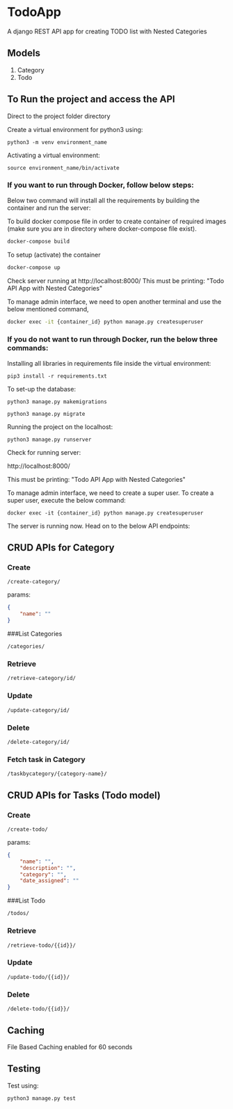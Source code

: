 # TodoApp
A django REST API app for creating TODO list with Nested Categories

## Models

1. Category
2. Todo

## To Run the project and access the API

Direct to the project folder directory

Create a virtual environment for python3 using:

```python3 -m venv environment_name```

Activating a virtual environment:

```source environment_name/bin/activate```

### If you want to run through Docker, follow below steps:

Below two command will install all the requirements by building the container and run the server:

To build docker compose file in order to create container of required images (make sure you are in directory where docker-compose file exist).

```bash
docker-compose build
```
To setup (activate) the container
```bash
docker-compose up
```

Check server running at http://localhost:8000/ 
This must be printing: "Todo API App  with Nested Categories"

To manage admin interface, we need to open another terminal and use the below mentioned command,
```bash
docker exec -it {container_id} python manage.py createsuperuser
```

### If you do not want to run through Docker, run the below three commands:
Installing all libraries in requirements file inside the virtual environment:

```pip3 install -r requirements.txt```

To set-up the database:

```python3 manage.py makemigrations```

```python3 manage.py migrate```

Running the project on the localhost:

```python3 manage.py runserver```

Check for running server:

http://localhost:8000/

This must be printing: "Todo API App  with Nested Categories"

To manage admin interface, we need to create a super user.
To create a super user, execute the below command:

````docker exec -it {container_id} python manage.py createsuperuser````


The server is running now. Head on to the below API endpoints:

## CRUD APIs for Category

### Create

```/create-category/```

params:
```json
{
    "name": ""
}
```
###List Categories

```/categories/```

### Retrieve

```/retrieve-category/id/```

### Update

```/update-category/id/```

### Delete

```/delete-category/id/```

### Fetch task in Category

```/taskbycategory/{category-name}/```



## CRUD APIs for Tasks (Todo model)

### Create

```/create-todo/```

params:
```json
{
    "name": "",
    "description": "",
    "category": "",
    "date_assigned": ""
}
```
###List Todo

```/todos/```

### Retrieve

```/retrieve-todo/{{id}}/```

### Update

```/update-todo/{{id}}/```

### Delete

```/delete-todo/{{id}}/```

## Caching 

File Based Caching enabled for 60 seconds

## Testing

Test using:

````python3 manage.py test````
